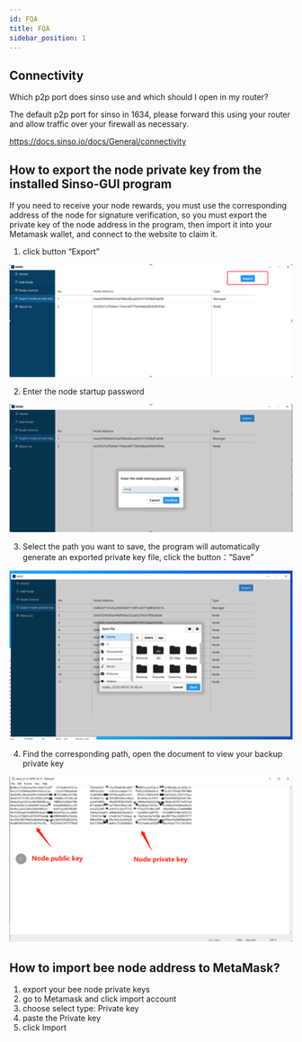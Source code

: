 ```yaml
---
id: FQA
title: FQA
sidebar_position: 1
---
```


## Connectivity

Which p2p port does sinso use and which should I open in my router?

The default p2p port for sinso in 1634, please forward this using your router and allow traffic over your firewall as necessary.

https://docs.sinso.io/docs/General/connectivity

## How to export the node private key from the installed Sinso-GUI program

If you need to receive your node rewards, you must use the corresponding address of the node for signature verification, so you must export the private key of the node address in the program, then import it into your Metamask wallet, and connect to the website to claim it.

1. click button “Export”

![Coinlist ](../img/fqa/fq1.jpg)

2. Enter the node startup password

![Coinlist ](../img/fqa/fq2.jpg)

3. Select the path you want to save, the program will automatically generate an exported private key file, click the button：”Save”

![Coinlist ](../img/fqa/fq3.jpg)

4. Find the corresponding path, open the document to view your backup private key

![Coinlist ](../img/fqa/fq4.jpg)

## How to import bee node address to MetaMask?

1. export your bee node private keys
2. go to Metamask and click import account
3. choose select type: Private key
4. paste the Private key
5. click Import
